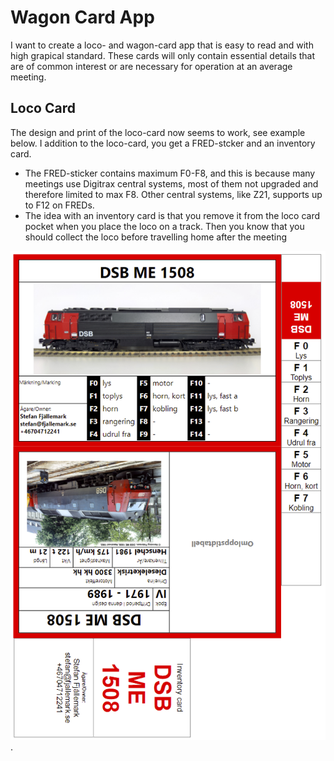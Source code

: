 # Wagon Card App
I want to create a loco- and wagon-card app that is easy to read and with high grapical standard.
These cards will only contain essential details that are of common interest or are necessary for operation at an average meeting.

## Loco Card
The design and print of the loco-card now seems to work, see example below.
I addition to the loco-card, you get a FRED-stcker and an inventory card. 
* The FRED-sticker contains maximum F0-F8, and this is because many meetings use Digitrax central systems, 
most of them not upgraded and therefore limited to max F8. Other central systems, like Z21, supports up to F12 on FREDs.
* The idea with an inventory card is that you remove it from the loco card pocket when you place the loco on a track.
Then you know that you should collect the loco before travelling home after the meeting

![Example of loco card with FRED-sticker](Loco-Card-with-FRED-sticker.png).
